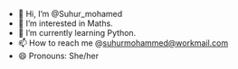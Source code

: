 - 👋 Hi, I’m @Suhur_mohamed
- 👀 I’m interested in Maths.
- 🌱 I’m currently learning Python.
- 📫 How to reach me @suhurmohammed@workmail.com
- 😄 Pronouns: She/her
 

<!---
Sue12345m/Sue12345m is a ✨ special ✨ repository because its `README.md` (this file) appears on your GitHub profile.
You can click the Preview link to take a look at your changes.
--->
